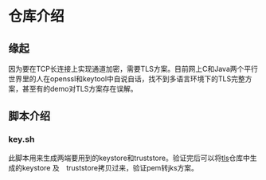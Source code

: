 # 仓库介绍
## 缘起
因为要在TCP长连接上实现通道加密，需要TLS方案。目前网上C和Java两个平行世界里的人在openssl和keytool中自说自话，找不到多语言环境下的TLS完整方案，甚至有的demo对TLS方案存在误解。
## 脚本介绍
### key.sh

此脚本用来生成两端要用到的keystore和truststore。验证完后可以将[tls](https://github.com/robotspace/tls)仓库中生成的keystore 及　truststore拷贝过来，验证pem转jks方案。
